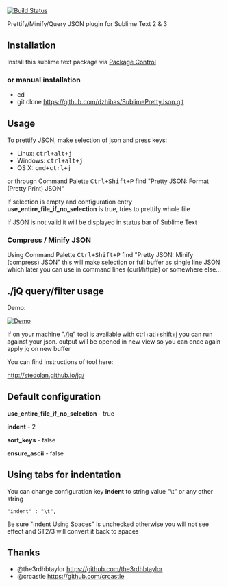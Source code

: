 [![Build Status](https://travis-ci.org/dzhibas/SublimePrettyJson.svg)](https://travis-ci.org/dzhibas/SublimePrettyJson)

Prettify/Minify/Query JSON plugin for Sublime Text 2 & 3

## Installation

Install this sublime text package via [Package Control](https://sublime.wbond.net)

### or manual installation

- cd <Packages directory>
- git clone https://github.com/dzhibas/SublimePrettyJson.git

## Usage

To prettify JSON, make selection of json and press keys:

- Linux: <kbd>ctrl+alt+j</kbd>
- Windows: <kbd>ctrl+alt+j</kbd>
- OS X: <kbd>cmd+ctrl+j</kbd>

or through Command Palette <kbd>Ctrl+Shift+P</kbd> find "Pretty JSON: Format (Pretty Print) JSON"

If selection is empty and configuration entry **use_entire_file_if_no_selection** is true, tries to prettify whole file

If JSON is not valid it will be displayed in status bar of Sublime Text

### Compress / Minify JSON

Using Command Palette <kbd>Ctrl+Shift+P</kbd> find "Pretty JSON: Minify (compress) JSON" this will make selection or full buffer as single line JSON which later you can use in command lines (curl/httpie) or somewhere else...

## ./jQ query/filter usage

Demo:

[![Demo](http://www.gang.lt/prettyjson.gif)](http://www.gang.lt/prettyjson.gif)

If on your machine "[./jq](http://stedolan.github.io/jq/)" tool is available with <kdb>ctrl+atl+shift+j</kdb> you can run against your json. output will be opened in new view so you can once again apply jq on new buffer

You can find instructions of tool here:

http://stedolan.github.io/jq/

## Default configuration

**use_entire_file_if_no_selection** - true

**indent** - 2

**sort_keys** - false

**ensure_ascii** - false

## Using tabs for indentation

You can change configuration key **indent** to string value "\t" or any other string

```
"indent" : "\t",
```

Be sure "Indent Using Spaces" is unchecked otherwise you will not see effect and ST2/3 will convert it back to spaces

## Thanks

- @the3rdhbtaylor https://github.com/the3rdhbtaylor
- @crcastle https://github.com/crcastle
